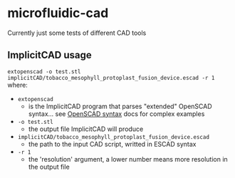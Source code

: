 microfluidic-cad
================

Currently just some tests of different CAD tools

## ImplicitCAD usage
`extopenscad -o test.stl implicitCAD/tobacco_mesophyll_protoplast_fusion_device.escad -r 1`
where:
* `extopenscad`
  * is the ImplicitCAD program that parses "extended" OpenSCAD syntax... see [OpenSCAD syntax](https://www.openscad.org/cheatsheet/) docs for complex examples
* `-o test.stl`
  * the output file ImplicitCAD will produce
* `implicitCAD/tobacco_mesophyll_protoplast_fusion_device.escad`
  * the path to the input CAD script, writted in ESCAD syntax
* `-r 1`
  * the 'resolution' argument, a lower number means more resolution in the output file